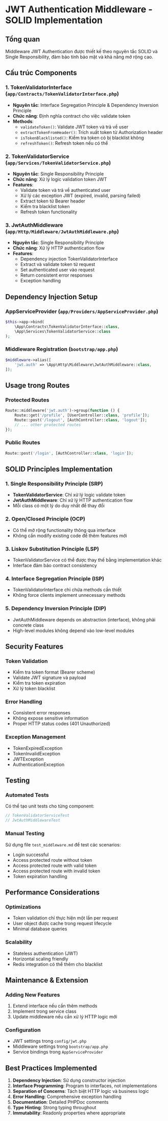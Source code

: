 # JWT Authentication Middleware - SOLID Implementation

## Tổng quan
Middleware JWT Authentication được thiết kế theo nguyên tắc SOLID và Single Responsibility, đảm bảo tính bảo mật và khả năng mở rộng cao.

## Cấu trúc Components

### 1. TokenValidatorInterface (`app/Contracts/TokenValidatorInterface.php`)
- **Nguyên tắc**: Interface Segregation Principle & Dependency Inversion Principle
- **Chức năng**: Định nghĩa contract cho việc validate token
- **Methods**:
  - `validateToken()`: Validate JWT token và trả về user
  - `extractTokenFromHeader()`: Trích xuất token từ Authorization header
  - `isTokenBlacklisted()`: Kiểm tra token có bị blacklist không
  - `refreshToken()`: Refresh token nếu có thể

### 2. TokenValidatorService (`app/Services/TokenValidatorService.php`)
- **Nguyên tắc**: Single Responsibility Principle
- **Chức năng**: Xử lý logic validation token JWT
- **Features**:
  - Validate token và trả về authenticated user
  - Xử lý các exception JWT (expired, invalid, parsing failed)
  - Extract token từ Bearer header
  - Kiểm tra blacklist token
  - Refresh token functionality

### 3. JwtAuthMiddleware (`app/Http/Middleware/JwtAuthMiddleware.php`)
- **Nguyên tắc**: Single Responsibility Principle
- **Chức năng**: Xử lý HTTP authentication flow
- **Features**:
  - Dependency injection TokenValidatorInterface
  - Extract và validate token từ request
  - Set authenticated user vào request
  - Return consistent error responses
  - Exception handling

## Dependency Injection Setup

### AppServiceProvider (`app/Providers/AppServiceProvider.php`)
```php
$this->app->bind(
    \App\Contracts\TokenValidatorInterface::class,
    \App\Services\TokenValidatorService::class
);
```

### Middleware Registration (`bootstrap/app.php`)
```php
$middleware->alias([
    'jwt.auth' => \App\Http\Middleware\JwtAuthMiddleware::class,
]);
```

## Usage trong Routes

### Protected Routes
```php
Route::middleware('jwt.auth')->group(function () {
    Route::get('/profile', [UserController::class, 'profile']);
    Route::post('/logout', [AuthController::class, 'logout']);
    // ... other protected routes
});
```

### Public Routes
```php
Route::post('/login', [AuthController::class, 'login']);
```

## SOLID Principles Implementation

### 1. Single Responsibility Principle (SRP)
- **TokenValidatorService**: Chỉ xử lý logic validate token
- **JwtAuthMiddleware**: Chỉ xử lý HTTP authentication flow
- Mỗi class có một lý do duy nhất để thay đổi

### 2. Open/Closed Principle (OCP)
- Có thể mở rộng functionality thông qua interface
- Không cần modify existing code để thêm features mới

### 3. Liskov Substitution Principle (LSP)
- TokenValidatorService có thể được thay thế bằng implementation khác
- Interface đảm bảo contract consistency

### 4. Interface Segregation Principle (ISP)
- TokenValidatorInterface chỉ chứa methods cần thiết
- Không force clients implement unnecessary methods

### 5. Dependency Inversion Principle (DIP)
- JwtAuthMiddleware depends on abstraction (interface), không phải concrete class
- High-level modules không depend vào low-level modules

## Security Features

### Token Validation
- Kiểm tra token format (Bearer scheme)
- Validate JWT signature và payload
- Kiểm tra token expiration
- Xử lý token blacklist

### Error Handling
- Consistent error responses
- Không expose sensitive information
- Proper HTTP status codes (401 Unauthorized)

### Exception Management
- TokenExpiredException
- TokenInvalidException
- JWTException
- AuthenticationException

## Testing

### Automated Tests
Có thể tạo unit tests cho từng component:
```php
// TokenValidatorServiceTest
// JwtAuthMiddlewareTest
```

### Manual Testing
Sử dụng file `test_middleware.md` để test các scenarios:
- Login successful
- Access protected route without token
- Access protected route with valid token
- Access protected route with invalid token
- Token expiration handling

## Performance Considerations

### Optimizations
- Token validation chỉ thực hiện một lần per request
- User object được cache trong request lifecycle
- Minimal database queries

### Scalability
- Stateless authentication (JWT)
- Horizontal scaling friendly
- Redis integration có thể thêm cho blacklist

## Maintenance & Extension

### Adding New Features
1. Extend interface nếu cần thêm methods
2. Implement trong service class
3. Update middleware nếu cần xử lý HTTP logic mới

### Configuration
- JWT settings trong `config/jwt.php`
- Middleware settings trong `bootstrap/app.php`
- Service bindings trong `AppServiceProvider`

## Best Practices Implemented

1. **Dependency Injection**: Sử dụng constructor injection
2. **Interface Programming**: Program to interfaces, not implementations
3. **Separation of Concerns**: Tách biệt HTTP logic và business logic
4. **Error Handling**: Comprehensive exception handling
5. **Documentation**: Detailed PHPDoc comments
6. **Type Hinting**: Strong typing throughout
7. **Immutability**: Readonly properties where appropriate
